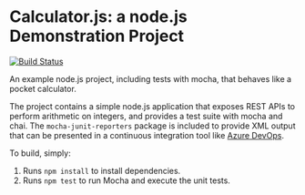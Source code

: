 Calculator.js: a node.js Demonstration Project
==============================================

[![Build Status](https://dev.azure.com/andgun96/Parts%20Unlimited/_apis/build/status/newtpuandre.calculator?branchName=master)](https://dev.azure.com/andgun96/Parts%20Unlimited/_build/latest?definitionId=2&branchName=master)

An example node.js project, including tests with mocha, that behaves like
a pocket calculator.

The project contains a simple node.js application that exposes REST APIs
to perform arithmetic on integers, and provides a test suite with mocha
and chai.  The `mocha-junit-reporters` package is included to provide XML
output that can be presented in a continuous integration tool like
[Azure DevOps](https://azure.com/devops).

To build, simply:

1. Runs `npm install` to install dependencies.
2. Runs `npm test` to run Mocha and execute the unit tests.

